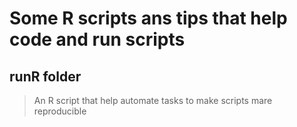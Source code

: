 # Some R scripts ans tips that help code and run scripts

## runR folder 
> An R script that help automate tasks to make scripts mare reproducible